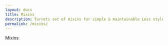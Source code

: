 ```yaml
---
layout: docs
title: Mixins
description: Turrets set of mixins for simple & maintainable Less styles, as well as a collection of mixins for cross browser compatability of CSS3 properties
permalink: /mixins/
---
```


Mixins